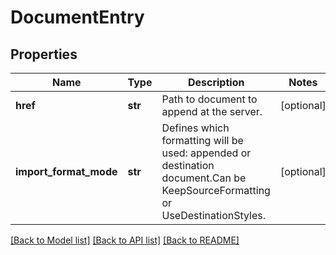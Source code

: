 # DocumentEntry

## Properties
Name | Type | Description | Notes
------------ | ------------- | ------------- | -------------
**href** | **str** | Path to document to append at the server. | [optional] 
**import_format_mode** | **str** | Defines which formatting will be used: appended or destination document.Can be KeepSourceFormatting or UseDestinationStyles. | [optional] 

[[Back to Model list]](../README.md#documentation-for-models) [[Back to API list]](../README.md#documentation-for-api-endpoints) [[Back to README]](../README.md)


